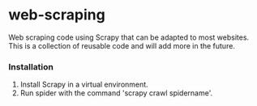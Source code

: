 # web-scraping
Web scraping code using Scrapy that can be adapted to most websites. This is a collection of reusable code and will add more in the future.

### Installation
1. Install Scrapy in a virtual environment. 
2. Run spider with the command 'scrapy crawl spidername'.
